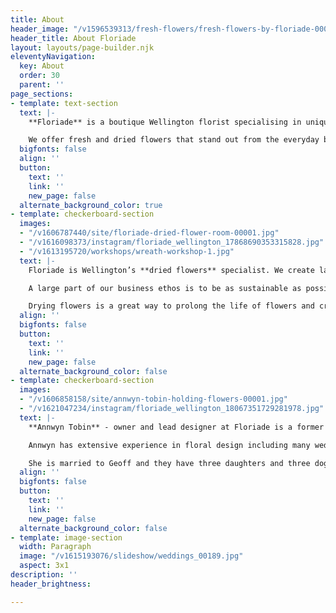 ```yaml
---
title: About
header_image: "/v1596539313/fresh-flowers/fresh-flowers-by-floriade-00037.jpg"
header_title: About Floriade
layout: layouts/page-builder.njk
eleventyNavigation:
  key: About
  order: 30
  parent: ''
page_sections:
- template: text-section
  text: |-
    **Floriade** is a boutique Wellington florist specialising in unique fresh and dried floral arrangements. We believe that flowers delight the senses and bring an emotional response through colour, fragrance, texture and composition.

    We offer fresh and dried flowers that stand out from the everyday because we like to use unusual flowers and foliage as well as traditional favourites in our designs. Every floral arrangement we create is bespoke and individual.
  bigfonts: false
  align: ''
  button:
    text: ''
    link: ''
    new_page: false
  alternate_background_color: true
- template: checkerboard-section
  images:
  - "/v1606787440/site/floriade-dried-flower-room-00001.jpg"
  - "/v1616098373/instagram/floriade_wellington_17868690353315828.jpg"
  - "/v1613195720/workshops/wreath-workshop-1.jpg"
  text: |-
    Floriade is Wellington’s **dried flowers** specialist. We create large dried floral sculptures for corporate events, weddings and commercial installations.

    A large part of our business ethos is to be as sustainable as possible by preventing wastage. We intentionally source our flowers with the intention of drying whatever we can.

    Drying flowers is a great way to prolong the life of flowers and create something sculptural, textural and beautiful. We have a custom-built flower drying machine that allows us to provide the highest quality dried flowers.
  align: ''
  bigfonts: false
  button:
    text: ''
    link: ''
    new_page: false
  alternate_background_color: false
- template: checkerboard-section
  images:
  - "/v1606858158/site/annwyn-tobin-holding-flowers-00001.jpg"
  - "/v1621047234/instagram/floriade_wellington_18067351729281978.jpg"
  text: |-
    **Annwyn Tobin** - owner and lead designer at Floriade is a former landscape architect and photographer. Her passion for designing with flowers and foliage was the inspiration to open Floriade, Wellington’s very own local boutique floral design store.

    Annwyn has extensive experience in floral design including many weddings and events for more than 20 years.

    She is married to Geoff and they have three daughters and three doggies. They love living in Miramar and bringing the floral joy to Wellington.
  align: ''
  bigfonts: false
  button:
    text: ''
    link: ''
    new_page: false
  alternate_background_color: false
- template: image-section
  width: Paragraph
  image: "/v1615193076/slideshow/weddings_00189.jpg"
  aspect: 3x1
description: ''
header_brightness: 

---
```

